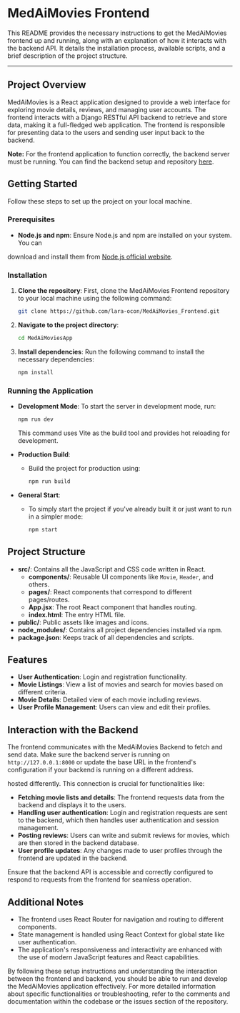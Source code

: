 # MedAiMovies Frontend

This README provides the necessary instructions to get the MedAiMovies frontend up and running, along with an explanation of how it interacts with the backend API. It details the installation process, available scripts, and a brief description of the project structure.

---

## Project Overview

MedAiMovies is a React application designed to provide a web interface for exploring movie details, reviews, and managing user accounts. The frontend interacts with a Django RESTful API backend to retrieve and store data, making it a full-fledged web application. The frontend is responsible for presenting data to the users and sending user input back to the backend.

**Note:** For the frontend application to function correctly, the backend server must be running. You can find the backend setup and repository [here](https://github.com/lara-ocon/MedAiMovies_Backend.git).

## Getting Started

Follow these steps to set up the project on your local machine.

### Prerequisites

- **Node.js and npm**: Ensure Node.js and npm are installed on your system. You can

download and install them from [Node.js official website](https://nodejs.org/).

### Installation

1. **Clone the repository**: First, clone the MedAiMovies Frontend repository to your local machine using the following command:
   ```bash
   git clone https://github.com/lara-ocon/MedAiMovies_Frontend.git
   ```

2. **Navigate to the project directory**:
   ```bash
   cd MedAiMoviesApp
   ```

3. **Install dependencies**: Run the following command to install the necessary dependencies:
   ```bash
   npm install
   ```

### Running the Application

- **Development Mode**: To start the server in development mode, run:
  ```bash
  npm run dev
  ```
  This command uses Vite as the build tool and provides hot reloading for development.

- **Production Build**:
  - Build the project for production using:
    ```bash
    npm run build
    ```

- **General Start**:
  - To simply start the project if you've already built it or just want to run in a simpler mode:
    ```bash
    npm start
    ```

## Project Structure

- **src/**: Contains all the JavaScript and CSS code written in React.
  - **components/**: Reusable UI components like `Movie`, `Header`, and others.
  - **pages/**: React components that correspond to different pages/routes.
  - **App.jsx**: The root React component that handles routing.
  - **index.html**: The entry HTML file.
- **public/**: Public assets like images and icons.
- **node_modules/**: Contains all project dependencies installed via npm.
- **package.json**: Keeps track of all dependencies and scripts.

## Features

- **User Authentication**: Login and registration functionality.
- **Movie Listings**: View a list of movies and search for movies based on different criteria.
- **Movie Details**: Detailed view of each movie including reviews.
- **User Profile Management**: Users can view and edit their profiles.

## Interaction with the Backend

The frontend communicates with the MedAiMovies Backend to fetch and send data. Make sure the backend server is running on `http://127.0.0.1:8000` or update the base URL in the frontend's configuration if your backend is running on a different address.

hosted differently. This connection is crucial for functionalities like:

- **Fetching movie lists and details**: The frontend requests data from the backend and displays it to the users.
- **Handling user authentication**: Login and registration requests are sent to the backend, which then handles user authentication and session management.
- **Posting reviews**: Users can write and submit reviews for movies, which are then stored in the backend database.
- **User profile updates**: Any changes made to user profiles through the frontend are updated in the backend.

Ensure that the backend API is accessible and correctly configured to respond to requests from the frontend for seamless operation.

## Additional Notes

- The frontend uses React Router for navigation and routing to different components.
- State management is handled using React Context for global state like user authentication.
- The application's responsiveness and interactivity are enhanced with the use of modern JavaScript features and React capabilities.

By following these setup instructions and understanding the interaction between the frontend and backend, you should be able to run and develop the MedAiMovies application effectively. For more detailed information about specific functionalities or troubleshooting, refer to the comments and documentation within the codebase or the issues section of the repository.